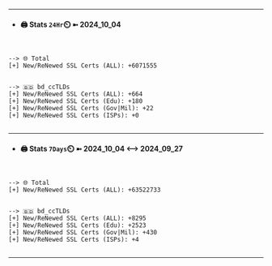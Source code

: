 

---
- #### 🖨️ **Stats** `24Hr`⏲️ ➼ 2024_10_04
```console


--> 🌐 Total
[+] New/ReNewed SSL Certs (ALL): +6071555


--> 🇧🇩 bd_ccTLDs
[+] New/ReNewed SSL Certs (ALL): +664
[+] New/ReNewed SSL Certs (Edu): +180
[+] New/ReNewed SSL Certs (Gov|Mil): +22
[+] New/ReNewed SSL Certs (ISPs): +0


```

---
- #### 🖨️ **Stats** `7Days`⏲️ ➼ 2024_10_04 <--> 2024_09_27
```console


--> 🌐 Total
[+] New/ReNewed SSL Certs (ALL): +63522733


--> 🇧🇩 bd_ccTLDs
[+] New/ReNewed SSL Certs (ALL): +8295
[+] New/ReNewed SSL Certs (Edu): +2523
[+] New/ReNewed SSL Certs (Gov|Mil): +430
[+] New/ReNewed SSL Certs (ISPs): +4


```

---

